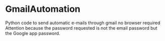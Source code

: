 # GmailAutomation
Python code to send automatic e-mails through gmail
no browser required
Attention because the password requested is not the email password but the Google app password.
